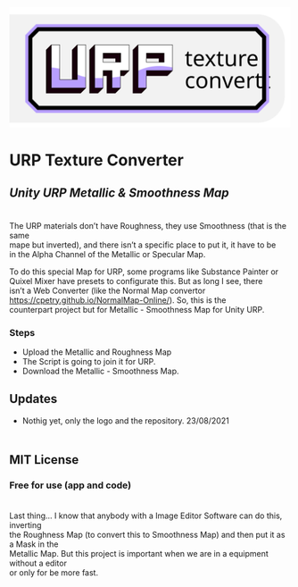 <p class="has-line-data" data-line-start="0" data-line-end="1"><img src="https://raw.githubusercontent.com/Rapidoso/URP_Texture_Converter/master/vElements/URP_Texture_Convertor_Logo_ReadMe.svg"></p>
<h1 class="code-line" data-line-start=1 data-line-end=2><a id="URP_Texture_Converter_1"></a>URP Texture Converter</h1>
<h2 class="code-line" data-line-start=2 data-line-end=3><a id="_Unity_URP_Metallic__Smoothness_Map__2"></a><em>Unity URP Metallic &amp; Smoothness Map</em></h2>
<p class="has-line-data" data-line-start="3" data-line-end="7">ㅤ<br>
The URP materials don’t have Roughness, they use Smoothness (that is the same<br>
mape but inverted), and there isn’t a specific place to put it, it have to be<br>
in the Alpha Channel of the Metallic or Specular Map.</p>
<p class="has-line-data" data-line-start="8" data-line-end="13">To do this special Map for URP, some programs like Substance Painter or<br>
Quixel Mixer have presets to configurate this. But as long I see, there<br>
isn’t a Web Converter (like the Normal Map convertor<br>
<a href="https://cpetry.github.io/NormalMap-Online/">https://cpetry.github.io/NormalMap-Online/</a>). So, this is the<br>
counterpart project but for Metallic - Smoothness Map for Unity URP.</p>
<h3 class="code-line" data-line-start=14 data-line-end=15><a id="Steps_14"></a>Steps</h3>
<ul>
<li class="has-line-data" data-line-start="15" data-line-end="16">Upload the Metallic and Roughness Map</li>
<li class="has-line-data" data-line-start="16" data-line-end="17">The Script is going to join it for URP.</li>
<li class="has-line-data" data-line-start="17" data-line-end="19">Download the Metallic - Smoothness Map.</li>
</ul>
<h2 class="code-line" data-line-start=19 data-line-end=20><a id="Updates_19"></a>Updates</h2>
<ul>
<li class="has-line-data" data-line-start="21" data-line-end="23">Nothig yet, only the logo and the repository. 23/08/2021<br>
ㅤ</li>
</ul>
<h2 class="code-line" data-line-start=23 data-line-end=24><a id="MIT_License_23"></a>MIT License</h2>
<h3 class="code-line" data-line-start=24 data-line-end=25><a id="Free_for_use_app_and_code_24"></a>Free for use (app and code)</h3>
<p class="has-line-data" data-line-start="25" data-line-end="30">ㅤ<br>
Last thing… I know that anybody with a Image Editor Software can do this, inverting<br>
the Roughness Map (to convert this to Smoothness Map) and then put it as a Mask in the<br>
Metallic Map. But this project is important when we are in a equipment without a editor<br>
or only for be more fast.</p>
</body></html>
